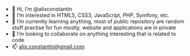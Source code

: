 - 👋 Hi, I’m @alixconstantin
- 👀 I’m interested in HTML5, CSS3, JavaScript, PHP, Symfony, etc. 
- 🌱 I’m currently learning anything, most of public repository are random stuff practise for fun mostly, website and applications are in private
- 💞️ I’m looking to collaborate on anything interesting that is related to code
- 📫 alix.constantin@gmail.com

<!---
alixconstantin/alixconstantin is a ✨ special ✨ repository because its `README.md` (this file) appears on your GitHub profile.
You can click the Preview link to take a look at your changes.
--->
